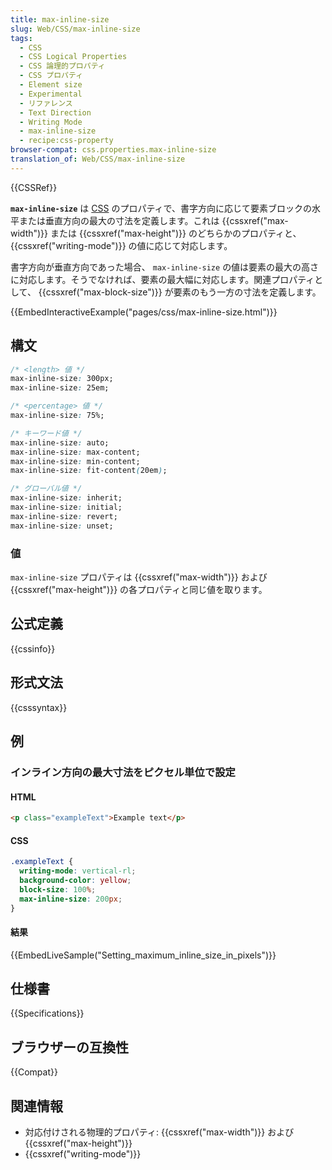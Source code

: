 ```yaml
---
title: max-inline-size
slug: Web/CSS/max-inline-size
tags:
  - CSS
  - CSS Logical Properties
  - CSS 論理的プロパティ
  - CSS プロパティ
  - Element size
  - Experimental
  - リファレンス
  - Text Direction
  - Writing Mode
  - max-inline-size
  - recipe:css-property
browser-compat: css.properties.max-inline-size
translation_of: Web/CSS/max-inline-size
---
```

{{CSSRef}}

**`max-inline-size`** は [CSS](/ja/docs/Web/CSS) のプロパティで、書字方向に応じて要素ブロックの水平または垂直方向の最大の寸法を定義します。これは {{cssxref("max-width")}} または {{cssxref("max-height")}} のどちらかのプロパティと、 {{cssxref("writing-mode")}} の値に応じて対応します。

書字方向が垂直方向であった場合、 `max-inline-size` の値は要素の最大の高さに対応します。そうでなければ、要素の最大幅に対応します。関連プロパティとして、 {{cssxref("max-block-size")}} が要素のもう一方の寸法を定義します。

{{EmbedInteractiveExample("pages/css/max-inline-size.html")}}

## 構文

```css
/* <length> 値 */
max-inline-size: 300px;
max-inline-size: 25em;

/* <percentage> 値 */
max-inline-size: 75%;

/* キーワード値 */
max-inline-size: auto;
max-inline-size: max-content;
max-inline-size: min-content;
max-inline-size: fit-content(20em);

/* グローバル値 */
max-inline-size: inherit;
max-inline-size: initial;
max-inline-size: revert;
max-inline-size: unset;
```

### 値

`max-inline-size` プロパティは {{cssxref("max-width")}} および {{cssxref("max-height")}} の各プロパティと同じ値を取ります。

## 公式定義

{{cssinfo}}

## 形式文法

{{csssyntax}}

## 例

<h3 id="Setting_maximum_inline_size_in_pixels">インライン方向の最大寸法をピクセル単位で設定</h3>

#### HTML

```html
<p class="exampleText">Example text</p>
```

#### CSS

```css
.exampleText {
  writing-mode: vertical-rl;
  background-color: yellow;
  block-size: 100%;
  max-inline-size: 200px;
}
```

#### 結果

{{EmbedLiveSample("Setting_maximum_inline_size_in_pixels")}}

## 仕様書

{{Specifications}}

## ブラウザーの互換性

{{Compat}}

## 関連情報

- 対応付けされる物理的プロパティ: {{cssxref("max-width")}} および {{cssxref("max-height")}}
- {{cssxref("writing-mode")}}
